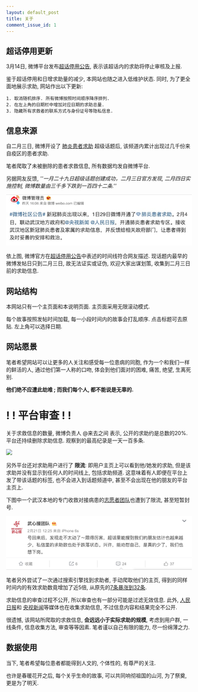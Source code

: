 ```yaml
---
layout: default_post
title: 关于
comment_issue_id: 1
---
```


## 超话停用更新

3月14日, 微博平台发布[超话停用公告](https://m.weibo.cn/status/4482409641153011), 表示该超话内的求助将停止审核及上报. 

鉴于超话停用和日增求助量的减少, 本网站也随之进入低维护状态. 同时, 为了更全面地展示求助, 网站作出以下更新:

	1. 取消随机排序. 所有微博按照时间顺序降序排列.
	2. 在左上角的日期栏中增加对应日期的求助总量.
	3. 隐藏所有求救者的联系方式与身份证号等隐私信息.

## 信息来源

自二月三日, 微博开设了 [肺炎患者求助](https://huati.weibo.com/6882551) 超级话题后, 该频道内累计出现过几千份来自疫区的患者求助. 

笔者爬取了未被删除的患者求救信息, 所有数据均发自微博平台. 

另据网友反馈, _''一月二十九日超级话题创建成功，二月三日官方发现,  二月四日实施控制, 微博数量由三千多下跌到一百四十二条.''_

[![](/assets/start_date.jpg)](/assets/start_date.jpg)

依上图, 微博官方在[超话停用公告](https://m.weibo.cn/status/4482409641153011)中表述的时间线符合网友描述. 现话题内最早的微博发帖日只到二月三日, 故无法证实或证伪, 欢迎大家出谋划策, 收集到二月三日前的求助信息.

## 网站结构

本网站只有一个主页面和本说明页面. 主页面采用无限滚动模式. 

每个故事按照发帖时间加载, 每一小段时间内的故事会打乱顺序. 点击标题可去原贴. 左上角可以选择日期.

## 网站愿景

笔者希望网站可以让更多的人关注和感受每一位患病的同胞, 作为一个和我们一样的鲜活的人, 通过他们第一人称的口吻, 体会到他们面对的困难, 痛苦, 绝望, 生离死别. 

__他们绝不应遭此劫难 ; 而我们每个人, 都不能说是无辜的.__


# ! ! 平台审查 ! !

关于求救信息的数量, 微博负责人 @来去之间 表示, 公开的求助约是总数的20%. 平台还持续删除求助信息. 观察到的最高纪录是一天一百多条.

[![](/assets/supertopic_comments.jpg)](/assets/supertopic_comments.jpg)

另外平台还对求助用户进行了 __限流__: 即用户主页上可以看到他/她发的求助, 但是该求助并没有显示到任何人的时间线上, 包括求助频道. 这意味着有人即便在平台上发了带该话题的标签, 也不会进入到话题频道中, 甚至不会出现在他的朋友的平台主页上. 

下图中一个武汉本地的专门收救对接病患的[志愿者团队](https://weibo.com/u/7384348835)也遭到了限流, 甚至短暂封号.

[![](/assets/wuxin_volunteers.png)](/assets/wuxin_volunteers.png)

笔者另外尝试了一次通过搜索引擎找到求助者, 手动爬取他们的主页, 得到的同样时间内的有效求助数竟增加了近5倍, 从原先的[7条暴涨到32条](/weibo_censor.txt).

求助信息的审查过程不公开, 所以审查也有一部分可能是过滤无效信息. 此外, [人民日报](https://activity.peopleapp.com/qiuzhutongdao/)和 [央视新闻](http://itv.cctv.com/form/index/column/cctv_news/config/21120/iid/121795)等媒体也在收集求助信息, 不过信息内容和结果完全不公开.

很遗憾, 该网站所爬取的求救信息, __会远远小于实际求助的规模__, 考虑到用户群, 一线条件, 信息收集方法, 审查等等因素. 笔者谨以自己有限的能力, 尽一份绵薄之力.

## 数据使用

当下, 笔者希望每位患者都能得到人文的, 个体性的, 有尊严的关注.

也许是春暖花开之后, 每个关乎生命的故事, 可以共同响彻祖国的山河, 为了祭奠, 更是为了明天.

